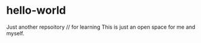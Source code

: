 # hello-world
Just another repsoitory // for learning 
This is just an open space for me and myself.
